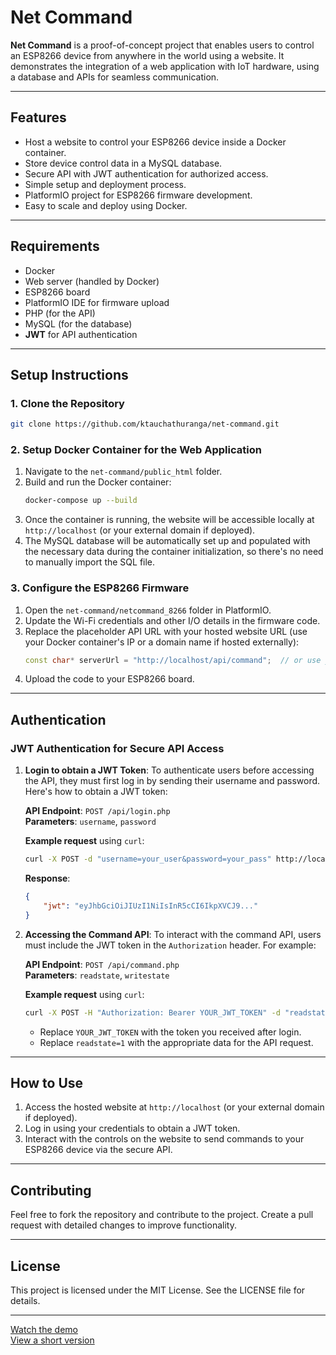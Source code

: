 # Net Command

**Net Command** is a proof-of-concept project that enables users to control an ESP8266 device from anywhere in the world using a website. It demonstrates the integration of a web application with IoT hardware, using a database and APIs for seamless communication.

---

## Features
- Host a website to control your ESP8266 device inside a Docker container.
- Store device control data in a MySQL database.
- Secure API with JWT authentication for authorized access.
- Simple setup and deployment process.
- PlatformIO project for ESP8266 firmware development.
- Easy to scale and deploy using Docker.

---

## Requirements
- Docker
- Web server (handled by Docker)
- ESP8266 board
- PlatformIO IDE for firmware upload
- PHP (for the API)
- MySQL (for the database)
- **JWT** for API authentication

---

## Setup Instructions

### 1. Clone the Repository
```bash
git clone https://github.com/ktauchathuranga/net-command.git
```

### 2. Setup Docker Container for the Web Application
1. Navigate to the `net-command/public_html` folder.
2. Build and run the Docker container:
   ```bash
   docker-compose up --build
   ```
3. Once the container is running, the website will be accessible locally at `http://localhost` (or your external domain if deployed).
4. The MySQL database will be automatically set up and populated with the necessary data during the container initialization, so there's no need to manually import the SQL file.

### 3. Configure the ESP8266 Firmware
1. Open the `net-command/netcommand_8266` folder in PlatformIO.
2. Update the Wi-Fi credentials and other I/O details in the firmware code.
3. Replace the placeholder API URL with your hosted website URL (use your Docker container's IP or a domain name if hosted externally):
   ```cpp
   const char* serverUrl = "http://localhost/api/command";  // or use your public domain
   ```
4. Upload the code to your ESP8266 board.

---

## Authentication

### JWT Authentication for Secure API Access

1. **Login to obtain a JWT Token**:
   To authenticate users before accessing the API, they must first log in by sending their username and password. Here's how to obtain a JWT token:
   
   **API Endpoint**: `POST /api/login.php`  
   **Parameters**: `username`, `password`  
   
   **Example request** using `curl`:
   ```bash
   curl -X POST -d "username=your_user&password=your_pass" http://localhost/api/login.php
   ```

   **Response**:
   ```json
   {
       "jwt": "eyJhbGciOiJIUzI1NiIsInR5cCI6IkpXVCJ9..."
   }
   ```

2. **Accessing the Command API**:
   To interact with the command API, users must include the JWT token in the `Authorization` header. For example:

   **API Endpoint**: `POST /api/command.php`  
   **Parameters**: `readstate`, `writestate`  
   
   **Example request** using `curl`:
   ```bash
   curl -X POST -H "Authorization: Bearer YOUR_JWT_TOKEN" -d "readstate=1" http://localhost/api/command.php
   ```

   - Replace `YOUR_JWT_TOKEN` with the token you received after login.
   - Replace `readstate=1` with the appropriate data for the API request.

---

## How to Use
1. Access the hosted website at `http://localhost` (or your external domain if deployed).
2. Log in using your credentials to obtain a JWT token.
3. Interact with the controls on the website to send commands to your ESP8266 device via the secure API.

---

## Contributing
Feel free to fork the repository and contribute to the project. Create a pull request with detailed changes to improve functionality.

---

## License
This project is licensed under the MIT License. See the LICENSE file for details.

---

[Watch the demo](https://youtu.be/5gpqcNvchWo)  
[View a short version](https://www.youtube.com/shorts/QJ2y6UhsK5I)
